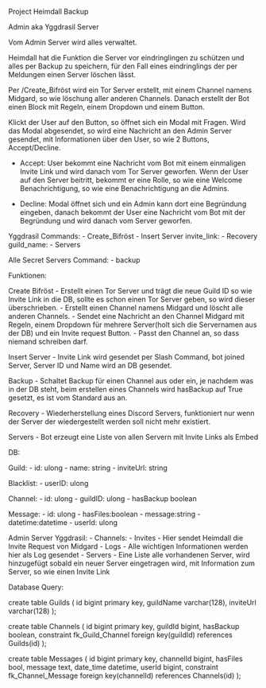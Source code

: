 Project Heimdall Backup

Admin aka Yggdrasil Server

Vom Admin Server wird alles verwaltet.

Heimdall hat die Funktion die Server vor eindringlingen zu schützen und alles per Backup zu speichern, für den Fall eines eindringlings der per Meldungen einen Server löschen lässt.

Per /Create_Bifröst wird ein Tor Server erstellt, mit einem Channel namens Midgard, so wie löschung aller anderen Channels.
Danach erstellt der Bot einen Block mit Regeln, einem Dropdown und einem Button.

Klickt der User auf den Button, so öffnet sich ein Modal mit Fragen.
Wird das Modal abgesendet, so wird eine Nachricht an den Admin Server gesendet, mit Informationen über den User, so wie 2 Buttons, Accept/Decline.

- Accept: User bekommt eine Nachricht vom Bot mit einem einmaligen Invite Link und wird danach vom Tor Server geworfen.
  Wenn der User auf den Server beitritt, bekommt er eine Rolle, so wie eine Welcome Benachrichtigung, so wie eine Benachrichtigung an die Admins.

- Decline: Modal öffnet sich und ein Admin kann dort eine Begründung eingeben, danach bekommt der User eine Nachricht vom Bot mit der Begründung und wird danach vom Server geworfen.

Yggdrasil Commands: - Create_Bifröst - Insert Server invite_link: - Recovery guild_name: - Servers

Alle Secret Servers Command: - backup

Funktionen:

Create Bifröst - Erstellt einen Tor Server und trägt die neue Guild ID so wie Invite Link in die DB, sollte es schon einen Tor Server geben, so wird dieser überschrieben. - Erstellt einen Channel namens Midgard und löscht alle anderen Channels. - Sendet eine Nachricht an den Channel Midgard mit Regeln, einem Dropdown für mehrere Server(holt sich die Servernamen aus der DB) und ein Invite request Button. - Passt den Channel an, so dass niemand schreiben darf.

Insert Server - Invite Link wird gesendet per Slash Command, bot joined Server, Server ID und Name wird an DB gesendet.

Backup - Schaltet Backup für einen Channel aus oder ein, je nachdem was in der DB steht, beim erstellen eines Channels wird hasBackup auf True gesetzt, es ist vom Standard aus an.

Recovery - Wiederherstellung eines Discord Servers, funktioniert nur wenn der Server der wiedergestellt werden soll nicht mehr existiert.

Servers - Bot erzeugt eine Liste von allen Servern mit Invite Links als Embed

DB:

Guild: - id: ulong - name: string - inviteUrl: string

Blacklist: - userID: ulong

Channel: - id: ulong - guildID: ulong - hasBackup boolean

Message: - id: ulong - hasFiles:boolean - message:string - datetime:datetime - userId: ulong

Admin Server Yggdrasil: - Channels: - Invites - Hier sendet Heimdall die Invite Request von Midgard - Logs - Alle wichtigen Informationen werden hier als Log gesendet - Servers - Eine Liste alle vorhandenen Server, wird hinzugefügt sobald ein neuer Server eingetragen wird, mit Information zum Server, so wie einen Invite Link

Database Query:

create table Guilds
(
id bigint primary key,
guildName varchar(128),
inviteUrl varchar(128)
);

create table Channels
(
id bigint primary key,
guildId bigint,
hasBackup boolean,
constraint fk_Guild_Channel foreign key(guildId) references Guilds(id)
);

create table Messages
(
id bigint primary key,
channelId bigint,
hasFiles bool,
message text,
date_time datetime,
userId bigint,
constraint fk_Channel_Message foreign key(channelId) references Channels(id)
);
